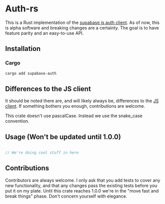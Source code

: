 # Auth-rs

This is a Rust implementation of the [supabase js auth client](https://github.com/supabase/gotrue-js). As of now, this is alpha software and breaking changes are a certainty. The goal is to have feature parity and an easy-to-use API. 

## Installation

### Cargo

```bash
cargo add supabase-auth 
```

## Differences to the JS client

It should be noted there are, and will likely always be, differences to the [JS client](https://github.com/supabase/gotrue-js). If something bothers you enough, contributions are welcome.

This crate doesn't use pascalCase. Instead we use the snake_case convention.

## Usage (Won't be updated until 1.0.0)

```rust

// We're doing cool stuff in here
```

## Contributions

Contributors are always welcome. I only ask that you add tests to cover any new functionality, and that any changes pass the existing tests before you put it on my plate. Until this crate reaches 1.0.0 we're in the "move fast and break things" phase. Don't concern yourself with elegance.
